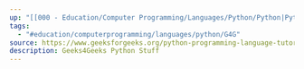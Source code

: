 ```yaml
---
up: "[[000 - Education/Computer Programming/Languages/Python/Python|Python]]"
tags:
  - "#education/computerprogramming/languages/python/G4G"
source: https://www.geeksforgeeks.org/python-programming-language-tutorial/?ref=outind
description: Geeks4Geeks Python Stuff
---
```

